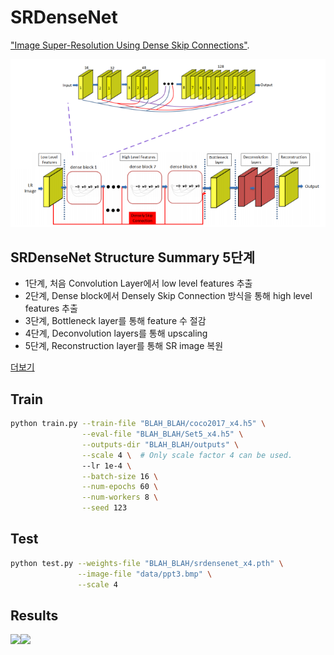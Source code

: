 # SRDenseNet

["Image Super-Resolution Using Dense Skip Connections"](http://openaccess.thecvf.com/content_ICCV_2017/papers/Tong_Image_Super-Resolution_Using_ICCV_2017_paper.pdf).

<center><img src="./thumbnails/fig1.png"></center>

## SRDenseNet Structure Summary 5단계
- 1단계, 처음 Convolution Layer에서 low level features 추출
- 2단계, Dense block에서 Densely Skip Connection 방식을 통해 high level features 추출
- 3단계, Bottleneck layer를 통해 feature 수 절감
- 4단계, Deconvolution layers를 통해 upscaling
- 5단계, Reconstruction layer를 통해 SR image 복원

[더보기](https://velog.io/@danielseo/Computer-Vision-SRDenseNet)


## Train


```bash
python train.py --train-file "BLAH_BLAH/coco2017_x4.h5" \
                --eval-file "BLAH_BLAH/Set5_x4.h5" \
                --outputs-dir "BLAH_BLAH/outputs" \
                --scale 4 \  # Only scale factor 4 can be used.
                --lr 1e-4 \
                --batch-size 16 \
                --num-epochs 60 \
                --num-workers 8 \
                --seed 123                
```

## Test


```bash
python test.py --weights-file "BLAH_BLAH/srdensenet_x4.pth" \
               --image-file "data/ppt3.bmp" \
               --scale 4
```

## Results

![](https://images.velog.io/images/danielseo/post/a4ddc75f-d860-4dad-b0ff-6a6b644d1f8a/result.PNG)![](https://images.velog.io/images/danielseo/post/a4e02970-5d8b-40bc-a985-d80db475be4f/result2.PNG)
